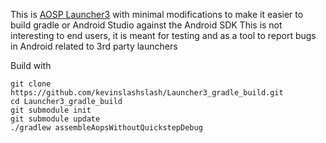 This is [AOSP Launcher3](https://android.googlesource.com/platform/packages/apps/Launcher3/) with minimal modifications to make it easier to build gradle or Android Studio against the Android SDK
This is not interesting to end users, it is meant for testing and as a tool to report bugs in Android related to 3rd party launchers

Build with

```
git clone https://github.com/kevinslashslash/Launcher3_gradle_build.git
cd Launcher3_gradle_build
git submodule init
git submodule update
./gradlew assembleAopsWithoutQuickstepDebug
```


